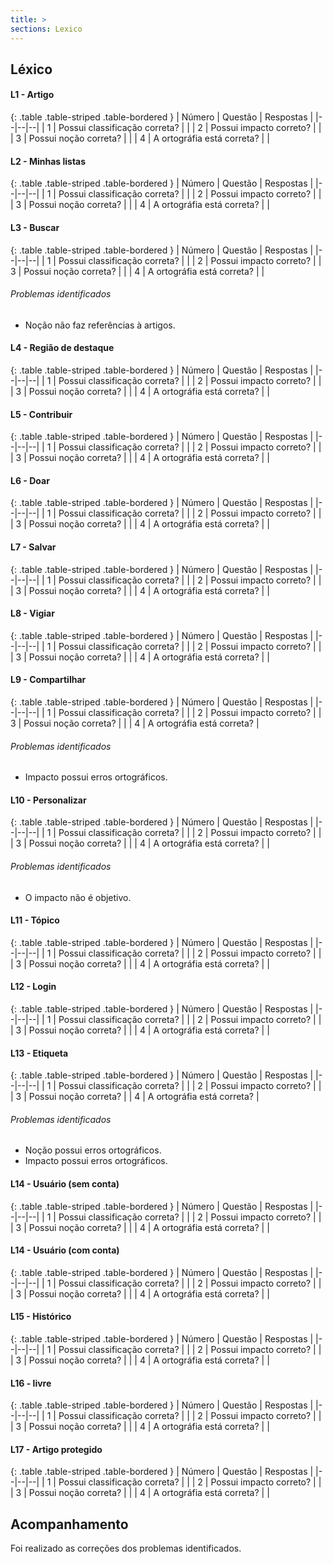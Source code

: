 ```yaml
---
title: >
sections: Lexico
---
```


<h2 id="lexico" class="section-title">Léxico</h2>

#### L1 - Artigo


<div class="table-responsive">

{: .table .table-striped .table-bordered }
| Número | Questão | Respostas |
|--|--|--|
| 1 | Possui classificação correta? | <i class="fa fa-check fa-lg" style="color: #089969"></i> |
| 2	| Possui impacto correto? | <i class="fa fa-check fa-lg" style="color: #089969"></i> |
| 3	| Possui noção correta? | <i class="fa fa-check fa-lg" style="color: #089969"></i> |
| 4	| A ortográfia está correta? | <i class="fa fa-check fa-lg" style="color: #089969"></i> |

</div>

#### L2 - Minhas listas

<div class="table-responsive">

{: .table .table-striped .table-bordered }
| Número | Questão | Respostas |
|--|--|--|
| 1 | Possui classificação correta? | <i class="fa fa-check fa-lg" style="color: #089969"></i> |
| 2	| Possui impacto correto? | <i class="fa fa-check fa-lg" style="color: #089969"></i> |
| 3	| Possui noção correta? | <i class="fa fa-check fa-lg" style="color: #089969"></i> |
| 4	| A ortográfia está correta? | <i class="fa fa-check fa-lg" style="color: #089969"></i> |

</div>

#### L3 - Buscar

<div class="table-responsive">

{: .table .table-striped .table-bordered }
| Número | Questão | Respostas |
|--|--|--|
| 1 | Possui classificação correta? | <i class="fa fa-check fa-lg" style="color: #089969"></i> |
| 2	| Possui impacto correto? | <i class="fa fa-times fa-lg" style="color: red"></i>
| 3	| Possui noção correta? | <i class="fa fa-check fa-lg" style="color: #089969"></i> |
| 4	| A ortográfia está correta? | <i class="fa fa-check fa-lg" style="color: #089969"></i> |

</div>

###### Problemas identificados

* Noção não faz referências à artigos.

#### L4 - Região de destaque

<div class="table-responsive">

{: .table .table-striped .table-bordered }
| Número | Questão | Respostas |
|--|--|--|
| 1 | Possui classificação correta? | <i class="fa fa-check fa-lg" style="color: #089969"></i> |
| 2	| Possui impacto correto? | <i class="fa fa-check fa-lg" style="color: #089969"></i> |
| 3	| Possui noção correta? | <i class="fa fa-check fa-lg" style="color: #089969"></i> |
| 4	| A ortográfia está correta? | <i class="fa fa-check fa-lg" style="color: #089969"></i> |

</div>

#### L5 - Contribuir

<div class="table-responsive">

{: .table .table-striped .table-bordered }
| Número | Questão | Respostas |
|--|--|--|
| 1 | Possui classificação correta? | <i class="fa fa-check fa-lg" style="color: #089969"></i> |
| 2	| Possui impacto correto? | <i class="fa fa-check fa-lg" style="color: #089969"></i> |
| 3	| Possui noção correta? | <i class="fa fa-check fa-lg" style="color: #089969"></i> |
| 4	| A ortográfia está correta? | <i class="fa fa-check fa-lg" style="color: #089969"></i> |

</div>

#### L6 - Doar

<div class="table-responsive">

{: .table .table-striped .table-bordered }
| Número | Questão | Respostas |
|--|--|--|
| 1 | Possui classificação correta? | <i class="fa fa-check fa-lg" style="color: #089969"></i> |
| 2	| Possui impacto correto? | <i class="fa fa-check fa-lg" style="color: #089969"></i> |
| 3	| Possui noção correta? | <i class="fa fa-check fa-lg" style="color: #089969"></i> |
| 4	| A ortográfia está correta? | <i class="fa fa-check fa-lg" style="color: #089969"></i> |

</div>

#### L7 - Salvar

<div class="table-responsive">

{: .table .table-striped .table-bordered }
| Número | Questão | Respostas |
|--|--|--|
| 1 | Possui classificação correta? | <i class="fa fa-check fa-lg" style="color: #089969"></i> |
| 2	| Possui impacto correto? | <i class="fa fa-check fa-lg" style="color: #089969"></i> |
| 3	| Possui noção correta? | <i class="fa fa-check fa-lg" style="color: #089969"></i> |
| 4	| A ortográfia está correta? | <i class="fa fa-check fa-lg" style="color: #089969"></i> |

</div>

#### L8 - Vigiar

<div class="table-responsive">

{: .table .table-striped .table-bordered }
| Número | Questão | Respostas |
|--|--|--|
| 1 | Possui classificação correta? | <i class="fa fa-check fa-lg" style="color: #089969"></i> |
| 2	| Possui impacto correto? | <i class="fa fa-check fa-lg" style="color: #089969"></i> |
| 3	| Possui noção correta? | <i class="fa fa-check fa-lg" style="color: #089969"></i> |
| 4	| A ortográfia está correta? | <i class="fa fa-check fa-lg" style="color: #089969"></i> |

</div>

#### L9 - Compartilhar

<div class="table-responsive">

{: .table .table-striped .table-bordered }
| Número | Questão | Respostas |
|--|--|--|
| 1 | Possui classificação correta? | <i class="fa fa-check fa-lg" style="color: #089969"></i> |
| 2	| Possui impacto correto? | <i class="fa fa-times fa-lg" style="color: red"></i>
| 3	| Possui noção correta? | <i class="fa fa-check fa-lg" style="color: #089969"></i> |
| 4	| A ortográfia está correta? | <i class="fa fa-times fa-lg" style="color: red"></i>

</div>

###### Problemas identificados

* Impacto possui erros ortográficos.

#### L10 - Personalizar

<div class="table-responsive">

{: .table .table-striped .table-bordered }
| Número | Questão | Respostas |
|--|--|--|
| 1 | Possui classificação correta? | <i class="fa fa-check fa-lg" style="color: #089969"></i> |
| 2	| Possui impacto correto? | <i class="fa fa-times fa-lg" style="color: red"></i> |
| 3	| Possui noção correta? | <i class="fa fa-check fa-lg" style="color: #089969"></i> |
| 4	| A ortográfia está correta? | <i class="fa fa-check fa-lg" style="color: #089969"></i> |

</div>

###### Problemas identificados

* O impacto não é objetivo.

#### L11 - Tópico

<div class="table-responsive">

{: .table .table-striped .table-bordered }
| Número | Questão | Respostas |
|--|--|--|
| 1 | Possui classificação correta? | <i class="fa fa-check fa-lg" style="color: #089969"></i> |
| 2	| Possui impacto correto? | <i class="fa fa-check fa-lg" style="color: #089969"></i> |
| 3	| Possui noção correta? | <i class="fa fa-check fa-lg" style="color: #089969"></i> |
| 4	| A ortográfia está correta? | <i class="fa fa-check fa-lg" style="color: #089969"></i> |

</div>

#### L12 - Login

<div class="table-responsive">

{: .table .table-striped .table-bordered }
| Número | Questão | Respostas |
|--|--|--|
| 1 | Possui classificação correta? | <i class="fa fa-check fa-lg" style="color: #089969"></i> |
| 2	| Possui impacto correto? | <i class="fa fa-check fa-lg" style="color: #089969"></i> |
| 3	| Possui noção correta? | <i class="fa fa-check fa-lg" style="color: #089969"></i> |
| 4	| A ortográfia está correta? | <i class="fa fa-check fa-lg" style="color: #089969"></i> |

</div>

#### L13 - Etiqueta

<div class="table-responsive">

{: .table .table-striped .table-bordered }
| Número | Questão | Respostas |
|--|--|--|
| 1 | Possui classificação correta? | <i class="fa fa-check fa-lg" style="color: #089969"></i> |
| 2	| Possui impacto correto? | <i class="fa fa-check fa-lg" style="color: #089969"></i> |
| 3	| Possui noção correta? | <i class="fa fa-times fa-lg" style="color: red"></i>
| 4	| A ortográfia está correta? | <i class="fa fa-times fa-lg" style="color: red"></i>

</div>

###### Problemas identificados

* Noção possui erros ortográficos.
* Impacto possui erros ortográficos.

#### L14 - Usuário (sem conta)

<div class="table-responsive">

{: .table .table-striped .table-bordered }
| Número | Questão | Respostas |
|--|--|--|
| 1 | Possui classificação correta? | <i class="fa fa-check fa-lg" style="color: #089969"></i> |
| 2	| Possui impacto correto? | <i class="fa fa-check fa-lg" style="color: #089969"></i> |
| 3	| Possui noção correta? | <i class="fa fa-check fa-lg" style="color: #089969"></i> |
| 4	| A ortográfia está correta? | <i class="fa fa-check fa-lg" style="color: #089969"></i> |

</div>

#### L14 - Usuário (com conta)

<div class="table-responsive">

{: .table .table-striped .table-bordered }
| Número | Questão | Respostas |
|--|--|--|
| 1 | Possui classificação correta? | <i class="fa fa-check fa-lg" style="color: #089969"></i> |
| 2	| Possui impacto correto? | <i class="fa fa-check fa-lg" style="color: #089969"></i> |
| 3	| Possui noção correta? | <i class="fa fa-check fa-lg" style="color: #089969"></i> |
| 4	| A ortográfia está correta? | <i class="fa fa-check fa-lg" style="color: #089969"></i> |

</div>

#### L15 - Histórico

<div class="table-responsive">

{: .table .table-striped .table-bordered }
| Número | Questão | Respostas |
|--|--|--|
| 1 | Possui classificação correta? | <i class="fa fa-check fa-lg" style="color: #089969"></i> |
| 2	| Possui impacto correto? | <i class="fa fa-check fa-lg" style="color: #089969"></i> |
| 3	| Possui noção correta? | <i class="fa fa-check fa-lg" style="color: #089969"></i> |
| 4	| A ortográfia está correta? | <i class="fa fa-check fa-lg" style="color: #089969"></i> |

</div>

#### L16 - livre

<div class="table-responsive">

{: .table .table-striped .table-bordered }
| Número | Questão | Respostas |
|--|--|--|
| 1 | Possui classificação correta? | <i class="fa fa-check fa-lg" style="color: #089969"></i> |
| 2	| Possui impacto correto? | <i class="fa fa-check fa-lg" style="color: #089969"></i> |
| 3	| Possui noção correta? | <i class="fa fa-check fa-lg" style="color: #089969"></i> |
| 4	| A ortográfia está correta? | <i class="fa fa-check fa-lg" style="color: #089969"></i> |

</div>

#### L17 - Artigo protegido

<div class="table-responsive">

{: .table .table-striped .table-bordered }
| Número | Questão | Respostas |
|--|--|--|
| 1 | Possui classificação correta? | <i class="fa fa-check fa-lg" style="color: #089969"></i> |
| 2	| Possui impacto correto? | <i class="fa fa-check fa-lg" style="color: #089969"></i> |
| 3	| Possui noção correta? | <i class="fa fa-check fa-lg" style="color: #089969"></i> |
| 4	| A ortográfia está correta? | <i class="fa fa-check fa-lg" style="color: #089969"></i> |

</div>

## Acompanhamento

Foi realizado as correções dos problemas identificados.
